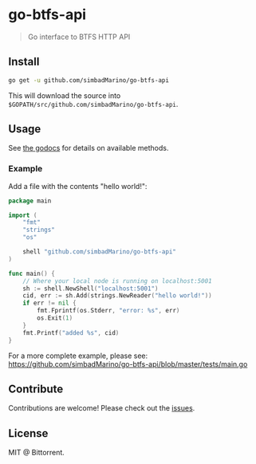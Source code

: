 # go-btfs-api

> Go interface to BTFS HTTP API

## Install

```sh
go get -u github.com/simbadMarino/go-btfs-api
```

This will download the source into `$GOPATH/src/github.com/simbadMarino/go-btfs-api`.

## Usage

See [the godocs](https://pkg.go.dev/github.com/simbadMarino/go-btfs-api) for details on available methods.

### Example

Add a file with the contents "hello world!":

```go
package main

import (
	"fmt"
	"strings"
	"os"

	shell "github.com/simbadMarino/go-btfs-api"
)

func main() {
	// Where your local node is running on localhost:5001
	sh := shell.NewShell("localhost:5001")
	cid, err := sh.Add(strings.NewReader("hello world!"))
	if err != nil {
        fmt.Fprintf(os.Stderr, "error: %s", err)
        os.Exit(1)
	}
    fmt.Printf("added %s", cid)
}
```

For a more complete example, please see: https://github.com/simbadMarino/go-btfs-api/blob/master/tests/main.go

## Contribute

Contributions are welcome! Please check out the [issues](https://github.com/btfs/go-btfs-api/issues).

## License

MIT @ Bittorrent.
